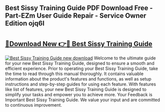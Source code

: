 ## Best Sissy Training Guide PDF Download Free - Part-EZm User Guide Repair - Service Owner Edition ojq6I

# <h2><a href="http://bc484.oget.top/?id=Best+Sissy+Training+Guide">🔗Download New 👉🔴 Best Sissy Training Guide</a></h2>

[![Best Sissy Training Guide new download](https://i.imgur.com/5g1atiW.png)](http://bc484.oget.top/?id=Best+Sissy+Training+Guide)
Welcome to the ultimate guide for your new Best Sissy Training Guide, designed to ensure a smooth and efficient experience. Prior to operating your Best Sissy Training Guide, take the time to read through this manual thoroughly. It contains valuable information about the product's features and functions, as well as setup instructions and step-by-step guides for using each feature. With features like list of features, your new Best Sissy Training Guide is designed to simplify your tasks and empower you to achieve more. Your Feedback is Important Best Sissy Training Guide. We value your input and are committed to continuous improvement.
